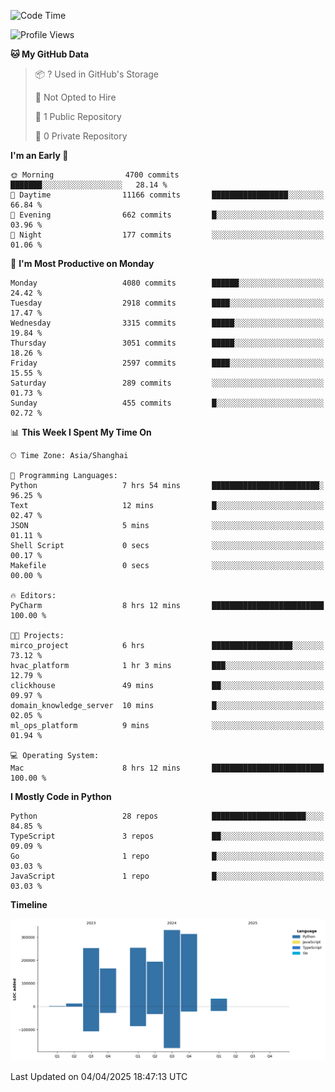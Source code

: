 <!--START_SECTION:waka-->
![Code Time](http://img.shields.io/badge/Code%20Time-224%20hrs%2036%20mins-blue)

![Profile Views](http://img.shields.io/badge/Profile%20Views-0-blue)

**🐱 My GitHub Data** 

> 📦 ? Used in GitHub's Storage 
 > 
> 🚫 Not Opted to Hire
 > 
> 📜 1 Public Repository 
 > 
> 🔑 0 Private Repository 
 > 
**I'm an Early 🐤** 

```text
🌞 Morning                4700 commits        ███████░░░░░░░░░░░░░░░░░░   28.14 % 
🌆 Daytime                11166 commits       █████████████████░░░░░░░░   66.84 % 
🌃 Evening                662 commits         █░░░░░░░░░░░░░░░░░░░░░░░░   03.96 % 
🌙 Night                  177 commits         ░░░░░░░░░░░░░░░░░░░░░░░░░   01.06 % 
```
📅 **I'm Most Productive on Monday** 

```text
Monday                   4080 commits        ██████░░░░░░░░░░░░░░░░░░░   24.42 % 
Tuesday                  2918 commits        ████░░░░░░░░░░░░░░░░░░░░░   17.47 % 
Wednesday                3315 commits        █████░░░░░░░░░░░░░░░░░░░░   19.84 % 
Thursday                 3051 commits        █████░░░░░░░░░░░░░░░░░░░░   18.26 % 
Friday                   2597 commits        ████░░░░░░░░░░░░░░░░░░░░░   15.55 % 
Saturday                 289 commits         ░░░░░░░░░░░░░░░░░░░░░░░░░   01.73 % 
Sunday                   455 commits         █░░░░░░░░░░░░░░░░░░░░░░░░   02.72 % 
```


📊 **This Week I Spent My Time On** 

```text
🕑︎ Time Zone: Asia/Shanghai

💬 Programming Languages: 
Python                   7 hrs 54 mins       ████████████████████████░   96.25 % 
Text                     12 mins             █░░░░░░░░░░░░░░░░░░░░░░░░   02.47 % 
JSON                     5 mins              ░░░░░░░░░░░░░░░░░░░░░░░░░   01.11 % 
Shell Script             0 secs              ░░░░░░░░░░░░░░░░░░░░░░░░░   00.17 % 
Makefile                 0 secs              ░░░░░░░░░░░░░░░░░░░░░░░░░   00.00 % 

🔥 Editors: 
PyCharm                  8 hrs 12 mins       █████████████████████████   100.00 % 

🐱‍💻 Projects: 
mirco_project            6 hrs               ██████████████████░░░░░░░   73.12 % 
hvac_platform            1 hr 3 mins         ███░░░░░░░░░░░░░░░░░░░░░░   12.79 % 
clickhouse               49 mins             ██░░░░░░░░░░░░░░░░░░░░░░░   09.97 % 
domain_knowledge_server  10 mins             █░░░░░░░░░░░░░░░░░░░░░░░░   02.05 % 
ml_ops_platform          9 mins              ░░░░░░░░░░░░░░░░░░░░░░░░░   01.94 % 

💻 Operating System: 
Mac                      8 hrs 12 mins       █████████████████████████   100.00 % 
```

**I Mostly Code in Python** 

```text
Python                   28 repos            █████████████████████░░░░   84.85 % 
TypeScript               3 repos             ██░░░░░░░░░░░░░░░░░░░░░░░   09.09 % 
Go                       1 repo              █░░░░░░░░░░░░░░░░░░░░░░░░   03.03 % 
JavaScript               1 repo              █░░░░░░░░░░░░░░░░░░░░░░░░   03.03 % 
```



**Timeline**

![Lines of Code chart](https://raw.githubusercontent.com/jixingyou/jixingyou/main/assets/bar_graph.png)


 Last Updated on 04/04/2025 18:47:13 UTC
<!--END_SECTION:waka-->